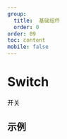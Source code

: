 ```yaml
---
group:
  title:  基础组件
  order: 0
order: 09
toc: content
mobile: false
---
```


# Switch

开关

## 示例

<code src="./examples/Switch" compact background="#fff"></code>

